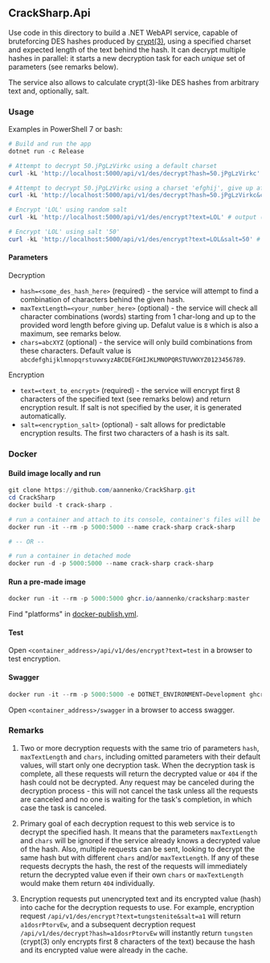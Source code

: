 ## CrackSharp.Api
Use code in this directory to build a .NET WebAPI service, capable of bruteforcing DES hashes produced by [crypt(3)](https://www.man7.org/linux/man-pages/man3/crypt.3.html), using a specified charset and expected length of the text behind the hash. It can decrypt multiple hashes in parallel: it starts a new decryption task for each *unique* set of parameters (see remarks below).

The service also allows to calculate crypt(3)-like DES hashes from arbitrary text and, optionally, salt.

### Usage
Examples in PowerShell 7 or bash:
```powershell
# Build and run the app
dotnet run -c Release

# Attempt to decrypt 50.jPgLzVirkc using a default charset
curl -kL 'http://localhost:5000/api/v1/des/decrypt?hash=50.jPgLzVirkc' # output: hi

# Attempt to decrypt 50.jPgLzVirkc using a charset 'efghij', give up after trying 'jjj'
curl -kL 'http://localhost:5000/api/v1/des/decrypt?hash=50.jPgLzVirkc&chars=efghij&maxTextLength=3' # output: hi

# Encrypt 'LOL' using random salt
curl -kL 'http://localhost:5000/api/v1/des/encrypt?text=LOL' # output (something like): FAzlTwVAZ1NZ2

# Encrypt 'LOL' using salt '50'
curl -kL 'http://localhost:5000/api/v1/des/encrypt?text=LOL&salt=50' # output: 50cI2vYkF0YU2
```

#### Parameters
Decryption
- `hash=<some_des_hash_here>` (required) - the service will attempt to find a combination of characters behind the given hash.
- `maxTextLength=<your_number_here>` (optional) - the service will check all character combinations (words) starting from 1 char-long and up to the provided word length before giving up. Defalut value is `8` which is also a maximum, see remarks below.
- `chars=abcXYZ` (optional) - the service will only build combinations from these characters. Default value is `abcdefghijklmnopqrstuvwxyzABCDEFGHIJKLMNOPQRSTUVWXYZ0123456789`.

Encryption
- `text=<text_to_encrypt>` (required) - the service will encrypt first 8 characters of the specified text (see remarks below) and return encryption result. If salt is not specified by the user, it is generated automatically.
- `salt=<encryption_salt>` (optional) - salt allows for predictable encryption results. The first two characters of a hash is its salt.

### Docker

#### Build image locally and run
```powershell
git clone https://github.com/aannenko/CrackSharp.git
cd CrackSharp
docker build -t crack-sharp .

# run a container and attach to its console, container's files will be removed once it is stopped (useful for testing/debugging)
docker run -it --rm -p 5000:5000 --name crack-sharp crack-sharp

# -- OR --

# run a container in detached mode
docker run -d -p 5000:5000 --name crack-sharp crack-sharp
```

#### Run a pre-made image
```powershell
docker run -it --rm -p 5000:5000 ghcr.io/aannenko/cracksharp:master
```
Find "platforms" in [docker-publish.yml](https://github.com/aannenko/CrackSharp/blob/master/.github/workflows/docker-publish.yml).

#### Test
Open `<container_address>/api/v1/des/encrypt?text=test` in a browser to test encryption.

#### Swagger
```powershell
docker run -it --rm -p 5000:5000 -e DOTNET_ENVIRONMENT=Development ghcr.io/aannenko/cracksharp:master
```
Open `<container_address>/swagger` in a browser to access swagger.

### Remarks
1. Two or more decryption requests with the same trio of parameters `hash`, `maxTextLength` and `chars`, including omitted parameters with their default values, will start only one decryption task. When the decryption task is complete, all these requests will return the decrypted value or `404` if the hash could not be decrypted. Any request may be canceled during the decryption process - this will not cancel the task unless all the requests are canceled and no one is waiting for the task's completion, in which case the task is canceled.

2. Primary goal of each decryption request to this web service is to decrypt the specified hash. It means that the parameters `maxTextLength` and `chars` will be ignored if the service already knows a decrypted value of the hash. Also, multiple requests can be sent, looking to decrypt the same hash but with different `chars` and/or `maxTextLength`. If any of these requests decrypts the hash, the rest of the requests will immediately return the decrypted value even if their own `chars` or `maxTextLength` would make them return `404` individually.

3. Encryption requests put unencrypted text and its encrypted value (hash) into cache for the decryption requests to use. For example, encryption request `/api/v1/des/encrypt?text=tungstenite&salt=a1` will return `a1dosrPtorvEw`, and a subsequent decryption request `/api/v1/des/decrypt?hash=a1dosrPtorvEw` will instantly return `tungsten` (crypt(3) only encrypts first 8 characters of the text) because the hash and its encrypted value were already in the cache.
